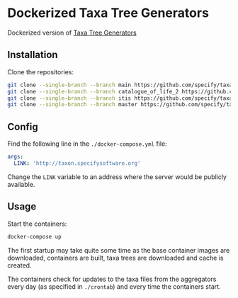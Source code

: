# Dockerized Taxa Tree Generators

Dockerized version of
[Taxa Tree Generators](https://github.com/specify/taxa_tree/)

## Installation

Clone the repositories:

```bash
git clone --single-branch --branch main https://github.com/specify/taxa_tree ./taxa_tree_gbif
git clone --single-branch --branch catalogue_of_life_2 https://github.com/specify/taxa_tree ./taxa_tree_col
git clone --single-branch --branch itis https://github.com/specify/taxa_tree ./taxa_tree_itis
git clone --single-branch --branch master https://github.com/specify/taxa_tree_stats ./taxa_tree_stats
```

## Config

Find the following line in the `./docker-compose.yml` file:

```yml
args:
  LINK: 'http://taxon.specifysoftware.org'
```

Change the `LINK` variable to an address where the server would be publicly
available.

## Usage

Start the containers:

```bash
docker-compose up
```

The first startup may take quite some time as the base container images are
downloaded, containers are built, taxa trees are downloaded and cache is
created.

The containers check for updates to the taxa files from the aggregators every
day (as specified in `./crontab`) and every time the containers start.
